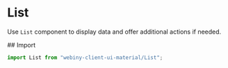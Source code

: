 # List

Use `List` component to display data and offer additional actions if needed.

## Import
```js
import List from "webiny-client-ui-material/List";
```